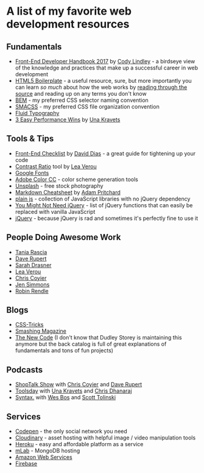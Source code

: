 # A list of my favorite web development resources

## Fundamentals
* [Front-End Developer Handbook 2017](https://github.com/FrontendMasters/front-end-handbook-2017) by [Cody Lindley](http://codylindley.com/) - a  birdseye view of the knowledge and practices that make up a successful career in web development
* [HTML5 Boilerplate](https://html5boilerplate.com/) - a useful resource, sure, but more importantly you can learn *so much* about how the web works by [reading through the source](https://github.com/h5bp/html5-boilerplate/tree/master/src) and reading up on any terms you don't know
* [BEM](http://getbem.com/) - my preferred CSS selector naming convention
* [SMACSS](https://smacss.com/) - my preferred CSS file organization convention
* [Fluid Typography](https://css-tricks.com/snippets/css/fluid-typography/)
* [3 Easy Performance Wins](https://una.im/perf-design-wins/) by [Una Kravets](http://unakravets.com/)

## Tools & Tips
* [Front-End Checklist](https://github.com/thedaviddias/Front-End-Checklist) by [David Dias](http://daviddias.me/) - a great guide for tightening up your code
* [Contrast Ratio](http://leaverou.github.io/contrast-ratio/) tool by [Lea Verou](http://lea.verou.me/)
* [Google Fonts](https://fonts.google.com/)
* [Adobe Color CC](https://color.adobe.com) - color scheme generation tools
* [Unsplash](https://unsplash.com/) - free stock photography
* [Markdown Cheatsheet](https://github.com/adam-p/markdown-here/wiki/Markdown-Cheatsheet) by [Adam Pritchard](https://github.com/adam-p)
* [plain js](https://plainjs.com/) - collection of JavaScript libraries with no jQuery dependency
* [You Might Not Need jQuery](http://youmightnotneedjquery.com/) - list of jQuery functions that can easily be replaced with vanilla JavaScript
* [jQuery](https://jquery.com/) - because jQuery is rad and sometimes it's perfectly fine to use it

## People Doing Awesome Work
* [Tania Rascia](https://github.com/taniarascia)
* [Dave Rupert](https://github.com/davatron5000)
* [Sarah Drasner](https://github.com/sdras)
* [Lea Verou](https://github.com/LeaVerou)
* [Chris Coyier](https://github.com/chriscoyier)
* [Jen Simmons](https://github.com/jensimmons)
* [Robin Rendle](https://github.com/robinrendle)

## Blogs
* [CSS-Tricks](https://css-tricks.com/)
* [Smashing Magazine](https://www.smashingmagazine.com/)
* [The New Code](https://thenewcode.com/) (I don't know that Dudley Storey is maintaining this anymore but the back catalog is full of great explanations of fundamentals and tons of fun projects)

## Podcasts
* [ShopTalk Show](http://shoptalkshow.com/) with [Chris Coyier](https://chriscoyier.net/) and [Dave Rupert](http://daverupert.com/)
* [Toolsday](http://www.toolsday.io/) with [Una Kravets](http://unakravets.com/) and [Chris Dhanaraj](https://twitter.com/chrisdhanaraj)
* [Syntax.](https://syntax.fm/) with [Wes Bos](http://wesbos.com/) and [Scott Tolinski](http://scotttolinski.com/)

## Services
* [Codepen](https://codepen.io) - the only social network you need
* [Cloudinary](https://cloudinary.com/) - asset hosting with helpful image / video manipulation tools
* [Heroku](https://www.heroku.com/) - easy and affordable platform as a service
* [mLab](https://mlab.com/) - MongoDB hosting
* [Amazon Web Services](https://aws.amazon.com/)
* [Firebase](https://firebase.google.com/)
